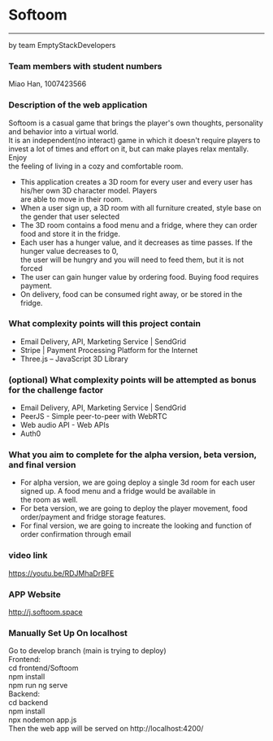 # Softoom

---

by team EmptyStackDevelopers

### Team members with student numbers

Miao Han, 1007423566

### Description of the web application

Softoom is a casual game that brings the player's own thoughts, personality and behavior into a virtual world.<br/>
It is an independent(no interact) game in which it doesn't require players to invest a lot of times and effort on it, but can make playes relax mentally. Enjoy<br/>
the feeling of living in a cozy and comfortable room. <br/>

- This application creates a 3D room for every user and every user has his/her own 3D character model. Players <br/>
  are able to move in their room. <br/>
- When a user sign up, a 3D room with all furniture created, style base on the gender that user selected<br/>
- The 3D room contains a food menu and a fridge, where they can order food and store it in the fridge.<br/>
- Each user has a hunger value, and it decreases as time passes. If the hunger value decreases to 0,<br/>
  the user will be hungry and you will need to feed them, but it is not forced<br/>
- The user can gain hunger value by ordering food. Buying food requires payment.<br/>
- On delivery, food can be consumed right away, or be stored in the fridge.<br/>

### What complexity points will this project contain

- Email Delivery, API, Marketing Service | SendGrid
- Stripe | Payment Processing Platform for the Internet
- Three.js – JavaScript 3D Library

### (optional) What complexity points will be attempted as bonus for the challenge factor

- Email Delivery, API, Marketing Service | SendGrid
- PeerJS - Simple peer-to-peer with WebRTC
- Web audio API - Web APIs
- Auth0

### What you aim to complete for the alpha version, beta version, and final version

- For alpha version, we are going deploy a single 3d room for each user signed up. A food menu and a fridge would be available in<br/>
  the room as well.<br/>
- For beta version, we are going to deploy the player movement, food order/payment and fridge storage features.<br/>
- For final version, we are going to increate the looking and function of order confirmation through email<br/>

### video link

https://youtu.be/RDJMhaDrBFE

### APP Website

http://j.softoom.space

### Manually Set Up On localhost

Go to develop branch (main is trying to deploy)<br/>
Frontend:<br/>
cd frontend/Softoom<br/>
npm install<br/>
npm run ng serve<br/>
Backend:<br/>
cd backend<br/>
npm install<br/>
npx nodemon app.js<br/>
Then the web app will be served on http://localhost:4200/
